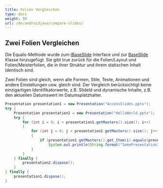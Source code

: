 ```yaml
---
title: Folien Vergleichen
type: docs
weight: 50
url: /de/androidjava/compare-slides/
---
```


## **Zwei Folien Vergleichen**
Die Equals-Methode wurde zum [IBaseSlide](https://reference.aspose.com/slides/androidjava/com.aspose.slides/IBaseSlide) Interface und zur [BaseSlide](https://reference.aspose.com/slides/androidjava/com.aspose.slides/BaseSlide) Klasse hinzugefügt. Sie gibt true zurück für die Folien/Layout und Folien/Meisterfolien, die in ihrer Struktur und ihrem statischen Inhalt identisch sind.

Zwei Folien sind gleich, wenn alle Formen, Stile, Texte, Animationen und andere Einstellungen usw. gleich sind. Der Vergleich berücksichtigt keine einzigartigen Identifikatorwerte, z.B. SlideId und dynamische Inhalte, z.B. den aktuellen Datumswert im Datumsplatzhalter.

```java
Presentation presentation1 = new Presentation("AccessSlides.pptx");
try {
    Presentation presentation2 = new Presentation("HelloWorld.pptx");
    try {
        for (int i = 0; i < presentation1.getMasters().size(); i++)
        {
            for (int j = 0; j < presentation2.getMasters().size(); j++)
            {
                if (presentation1.getMasters().get_Item(i).equals(presentation2.getMasters().get_Item(j)))
                    System.out.println(String.format("SomePresentation1 MasterSlide#%d ist gleich zu SomePresentation2 MasterSlide#%d", i, j));
            }
        }
    } finally {
        presentation2.dispose();
    }
} finally {
    presentation1.dispose();
}
```